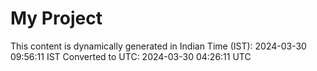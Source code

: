 # My Project

This content is dynamically generated in Indian Time (IST): 2024-03-30 09:56:11 IST
Converted to UTC: 2024-03-30 04:26:11 UTC
